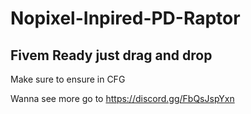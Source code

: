 # Nopixel-Inpired-PD-Raptor

Fivem Ready just drag and drop
------------------------
Make sure to ensure in CFG

Wanna see more go to https://discord.gg/FbQsJspYxn
